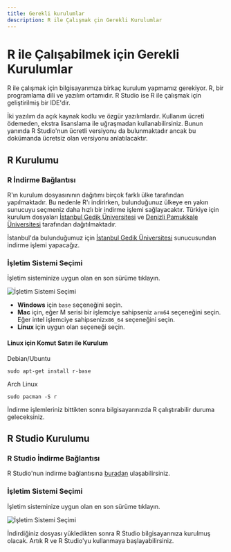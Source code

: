 ```yaml
---
title: Gerekli kurulumlar
description: R ile Çalışmak çin Gerekli Kurulumlar
---
```


# R ile Çalışabilmek için Gerekli Kurulumlar

R ile çalışmak için bilgisayarımıza birkaç kurulum yapmamız gerekiyor. R, bir programlama dili ve yazılım ortamıdır. R Studio ise R ile çalışmak için geliştirilmiş bir IDE'dir.

İki yazılım da açık kaynak kodlu ve özgür yazılımlardır. Kullanım ücreti ödemeden, ekstra lisanslama ile uğraşmadan kullanabilirsiniz. Bunun yanında R Studio'nun ücretli versiyonu da bulunmaktadır ancak bu dokümanda ücretsiz olan versiyonu anlatılacaktır.

## R Kurulumu

### R İndirme Bağlantısı

R'ın kurulum dosyasınının dağıtımı birçok farklı ülke tarafından yapılmaktadır. Bu nedenle R'ı indirirken, bulunduğunuz ülkeye en yakın sunucuyu seçmeniz daha hızlı bir indirme işlemi sağlayacaktır. Türkiye için kurulum dosyaları [İstanbul Gedik Üniversitesi](https://cran.gedik.edu.tr/) ve [Denizli Pamukkale Üniversitesi](https://cran.pau.edu.tr/) tarafından dağıtılmaktadır.

İstanbul'da bulunduğumuz için [İstanbul Gedik Üniversitesi](https://cran.gedik.edu.tr/) sunucusundan indirme işlemi yapacağız.

### İşletim Sistemi Seçimi

İşletim sisteminize uygun olan en son sürüme tıklayın.

![İşletim Sistemi Seçimi](./img/kurulum/kurulum_baglantilari.png)

- **Windows** için `base` seçeneğini seçin.
- **Mac** için, eğer M serisi bir işlemciye sahipseniz `arm64` seçeneğini seçin. Eğer intel işlemciye sahipseniz`x86_64` seçeneğini seçin.
- **Linux** için uygun olan seçeneği seçin.

#### Linux için Komut Satırı ile Kurulum

Debian/Ubuntu

```shell
sudo apt-get install r-base 
```

Arch Linux

```shell
sudo pacman -S r
```

İndirme işlemleriniz bittikten sonra bilgisayarınızda R çalıştırabilir duruma geleceksiniz.

## R Studio Kurulumu

### R Studio İndirme Bağlantısı

R Studio'nun indirme bağlantısına [buradan](https://posit.co/download/rstudio-desktop/) ulaşabilirsiniz.

### İşletim Sistemi Seçimi

İşletim sisteminize uygun olan en son sürüme tıklayın.

![İşletim Sistemi Seçimi](./img/kurulum/r_studio.png)

İndirdiğiniz dosyası yükledikten sonra R Studio bilgisayarınıza kurulmuş olacak. Artık R ve R Studio'yu kullanmaya başlayabilirsiniz.
